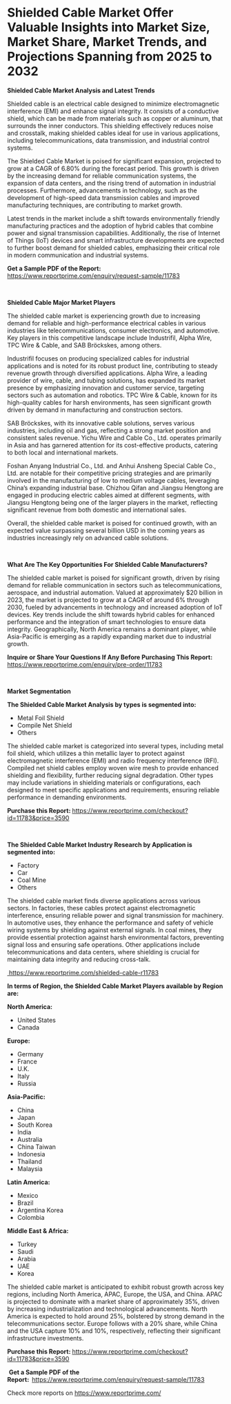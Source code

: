 <p><h1>Shielded Cable Market Offer Valuable Insights into Market Size, Market Share, Market Trends, and Projections Spanning from 2025 to 2032</h1></p><p><strong>Shielded Cable Market Analysis and Latest Trends</strong></p>
<p><p>Shielded cable is an electrical cable designed to minimize electromagnetic interference (EMI) and enhance signal integrity. It consists of a conductive shield, which can be made from materials such as copper or aluminum, that surrounds the inner conductors. This shielding effectively reduces noise and crosstalk, making shielded cables ideal for use in various applications, including telecommunications, data transmission, and industrial control systems.</p><p>The Shielded Cable Market is poised for significant expansion, projected to grow at a CAGR of 6.80% during the forecast period. This growth is driven by the increasing demand for reliable communication systems, the expansion of data centers, and the rising trend of automation in industrial processes. Furthermore, advancements in technology, such as the development of high-speed data transmission cables and improved manufacturing techniques, are contributing to market growth. </p><p>Latest trends in the market include a shift towards environmentally friendly manufacturing practices and the adoption of hybrid cables that combine power and signal transmission capabilities. Additionally, the rise of Internet of Things (IoT) devices and smart infrastructure developments are expected to further boost demand for shielded cables, emphasizing their critical role in modern communication and industrial systems.</p></p>
<p><strong>Get a Sample PDF of the Report:&nbsp;</strong> <a href="https://www.reportprime.com/enquiry/request-sample/11783?utm_campaign=3163&utm_medium=2&utm_source=Github&utm_content=ia&utm_term=17032025&utm_id=shielded-cable">https://www.reportprime.com/enquiry/request-sample/11783</a></p>
<p>&nbsp;</p>
<p><strong>Shielded Cable Major Market Players</strong></p>
<p><p>The shielded cable market is experiencing growth due to increasing demand for reliable and high-performance electrical cables in various industries like telecommunications, consumer electronics, and automotive. Key players in this competitive landscape include Industrifil, Alpha Wire, TPC Wire & Cable, and SAB Bröckskes, among others.</p><p>Industrifil focuses on producing specialized cables for industrial applications and is noted for its robust product line, contributing to steady revenue growth through diversified applications. Alpha Wire, a leading provider of wire, cable, and tubing solutions, has expanded its market presence by emphasizing innovation and customer service, targeting sectors such as automation and robotics. TPC Wire & Cable, known for its high-quality cables for harsh environments, has seen significant growth driven by demand in manufacturing and construction sectors.</p><p>SAB Bröckskes, with its innovative cable solutions, serves various industries, including oil and gas, reflecting a strong market position and consistent sales revenue. Yichu Wire and Cable Co., Ltd. operates primarily in Asia and has garnered attention for its cost-effective products, catering to both local and international markets.</p><p>Foshan Anyang Industrial Co., Ltd. and Anhui Ansheng Special Cable Co., Ltd. are notable for their competitive pricing strategies and are primarily involved in the manufacturing of low to medium voltage cables, leveraging China’s expanding industrial base. Chizhou Qifan and Jiangsu Hengtong are engaged in producing electric cables aimed at different segments, with Jiangsu Hengtong being one of the larger players in the market, reflecting significant revenue from both domestic and international sales.</p><p>Overall, the shielded cable market is poised for continued growth, with an expected value surpassing several billion USD in the coming years as industries increasingly rely on advanced cable solutions.</p></p>
<p>&nbsp;</p>
<p><strong>What Are The Key Opportunities For Shielded Cable Manufacturers?</strong></p>
<p><p>The shielded cable market is poised for significant growth, driven by rising demand for reliable communication in sectors such as telecommunications, aerospace, and industrial automation. Valued at approximately $20 billion in 2023, the market is projected to grow at a CAGR of around 6% through 2030, fueled by advancements in technology and increased adoption of IoT devices. Key trends include the shift towards hybrid cables for enhanced performance and the integration of smart technologies to ensure data integrity. Geographically, North America remains a dominant player, while Asia-Pacific is emerging as a rapidly expanding market due to industrial growth.</p></p>
<p><strong>Inquire or Share Your Questions If Any Before Purchasing This Report:</strong> <a href="https://www.reportprime.com/enquiry/pre-order/11783?utm_campaign=3163&utm_medium=2&utm_source=Github&utm_content=ia&utm_term=17032025&utm_id=shielded-cable">https://www.reportprime.com/enquiry/pre-order/11783</a></p>
<p>&nbsp;</p>
<p><strong>Market Segmentation</strong></p>
<p><strong>The Shielded Cable Market Analysis by types is segmented into:</strong></p>
<p><ul><li>Metal Foil Shield</li><li>Compile Net Shield</li><li>Others</li></ul></p>
<p><p>The shielded cable market is categorized into several types, including metal foil shield, which utilizes a thin metallic layer to protect against electromagnetic interference (EMI) and radio frequency interference (RFI). Compiled net shield cables employ woven wire mesh to provide enhanced shielding and flexibility, further reducing signal degradation. Other types may include variations in shielding materials or configurations, each designed to meet specific applications and requirements, ensuring reliable performance in demanding environments.</p></p>
<p><strong>Purchase this Report:&nbsp;</strong><a href="https://www.reportprime.com/checkout?id=11783&price=3590&utm_campaign=3163&utm_medium=2&utm_source=Github&utm_content=ia&utm_term=17032025&utm_id=shielded-cable">https://www.reportprime.com/checkout?id=11783&price=3590</a></p>
<p>&nbsp;</p>
<p><strong>The Shielded Cable Market Industry Research by Application is segmented into:</strong></p>
<p><ul><li>Factory</li><li>Car</li><li>Coal Mine</li><li>Others</li></ul></p>
<p><p>The shielded cable market finds diverse applications across various sectors. In factories, these cables protect against electromagnetic interference, ensuring reliable power and signal transmission for machinery. In automotive uses, they enhance the performance and safety of vehicle wiring systems by shielding against external signals. In coal mines, they provide essential protection against harsh environmental factors, preventing signal loss and ensuring safe operations. Other applications include telecommunications and data centers, where shielding is crucial for maintaining data integrity and reducing cross-talk.</p></p>
<p><a href="https://www.reportprime.com/shielded-cable-r11783?utm_campaign=3163&utm_medium=2&utm_source=Github&utm_content=ia&utm_term=17032025&utm_id=shielded-cable">&nbsp;https://www.reportprime.com/shielded-cable-r11783</a></p>
<p><strong>In terms of Region, the Shielded Cable Market Players available by Region are:</strong></p>
<p>
    <p> <strong> North America: </strong>
        <ul>
            <li>United States</li>
            <li>Canada</li>
        </ul>
        </p> 
    <p> <strong> Europe: </strong>
        <ul>
            <li>Germany</li>
            <li>France</li>
            <li>U.K.</li>
            <li>Italy</li>
            <li>Russia</li>
        </ul>
        </p> 
    <p> <strong> Asia-Pacific: </strong>
        <ul>
            <li>China</li>
            <li>Japan</li>
            <li>South Korea</li>
            <li>India</li>
            <li>Australia</li>
            <li>China Taiwan</li>
            <li>Indonesia</li>
            <li>Thailand</li>
            <li>Malaysia</li>
        </ul>
        </p> 
    <p> <strong> Latin America: </strong>
        <ul>
            <li>Mexico</li>
            <li>Brazil</li>
            <li>Argentina Korea</li>
            <li>Colombia</li>
        </ul>
        </p> 
    <p> <strong> Middle East & Africa: </strong>
        <ul>
            <li>Turkey</li>
            <li>Saudi</li>
            <li>Arabia</li>
            <li>UAE</li>
            <li>Korea</li>
        </ul>
    </p>
    </p>
<p><p>The shielded cable market is anticipated to exhibit robust growth across key regions, including North America, APAC, Europe, the USA, and China. APAC is projected to dominate with a market share of approximately 35%, driven by increasing industrialization and technological advancements. North America is expected to hold around 25%, bolstered by strong demand in the telecommunications sector. Europe follows with a 20% share, while China and the USA capture 10% and 10%, respectively, reflecting their significant infrastructure investments.</p></p>
<p><strong>Purchase this Report: </strong><a href="https://www.reportprime.com/checkout?id=11783&price=3590&utm_campaign=3163&utm_medium=2&utm_source=Github&utm_content=ia&utm_term=17032025&utm_id=shielded-cable">https://www.reportprime.com/checkout?id=11783&price=3590</a></p>
<p>&nbsp;<strong>Get a Sample PDF of the Report:&nbsp;&nbsp;</strong><a href="https://www.reportprime.com/enquiry/request-sample/11783?utm_campaign=3163&utm_medium=2&utm_source=Github&utm_content=ia&utm_term=17032025&utm_id=shielded-cable">https://www.reportprime.com/enquiry/request-sample/11783</a></p>
<p><strong></strong></p>
<p>Check more reports on <a href="https://www.reportprime.com/?utm_campaign=3163&utm_medium=2&utm_source=Github&utm_content=ia&utm_term=17032025&utm_id=shielded-cable">https://www.reportprime.com/</a></p>